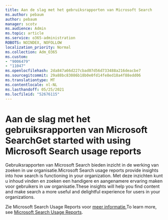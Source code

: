 ```yaml
---
title: Aan de slag met het gebruiksrapporten van Microsoft Search
ms.author: pebaum
author: pebaum
manager: scotv
ms.audience: Admin
ms.topic: article
ms.service: o365-administration
ROBOTS: NOINDEX, NOFOLLOW
localization_priority: Normal
ms.collection: Adm_O365
ms.custom:
- "9006479"
- "11047"
ms.openlocfilehash: 2da847a66d227cbad07d56d733488a216deacbe7
ms.sourcegitcommit: 29a88bc83086b18b0e0fd14fe8ed18a4f88edd06
ms.translationtype: MT
ms.contentlocale: nl-NL
ms.lasthandoff: 05/25/2021
ms.locfileid: "52676115"
---
```

# <a name="get-started-with-using-microsoft-search-usage-reports"></a><span data-ttu-id="2e16d-102">Aan de slag met het gebruiksrapporten van Microsoft Search</span><span class="sxs-lookup"><span data-stu-id="2e16d-102">Get started with using Microsoft Search usage reports</span></span>

<span data-ttu-id="2e16d-103">Gebruiksrapporten van Microsoft Search bieden inzicht in de werking van zoeken in uw organisatie.</span><span class="sxs-lookup"><span data-stu-id="2e16d-103">Microsoft Search usage reports provide insights into how search is functioning in your organization.</span></span> <span data-ttu-id="2e16d-104">Met deze inzichten kunt u inhoud vinden en zoeken een handigere en aangenamere ervaring maken voor gebruikers in uw organisatie.</span><span class="sxs-lookup"><span data-stu-id="2e16d-104">These insights will help you find content and make search a more useful and delightful experience for users in your organizations.</span></span>

<span data-ttu-id="2e16d-105">Zie Microsoft Search Usage Reports voor [meer informatie.](https://go.microsoft.com/fwlink/?linkid=2152048)</span><span class="sxs-lookup"><span data-stu-id="2e16d-105">To learn more, see [Microsoft Search Usage Reports](https://go.microsoft.com/fwlink/?linkid=2152048).</span></span>
